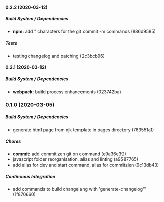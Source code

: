 #### 0.2.2 (2020-03-12)

##### Build System / Dependencies

* **npm:**  add \" characters for the git commit -m commands (886d9585)

##### Tests

*  testing changelog and patching (2c3bcb96)

#### 0.2.1 (2020-03-12)

##### Build System / Dependencies

* **webpack:**  build process enhancements (023742ba)

### 0.1.0 (2020-03-05)

##### Build System / Dependencies

*  generate html page from njk template in pages directory (763551a1)

##### Chores

* **commit:**  add commitizen git on command (e9a36e39)
*  javascript folder reorganisation, alias and linting (a9587765)
*  add alias for dev and start command, alias for commitzien (9c13db43)

##### Continuous Integration

*  add commands to build changelang with 'generate-changelog'" (1f870660)

